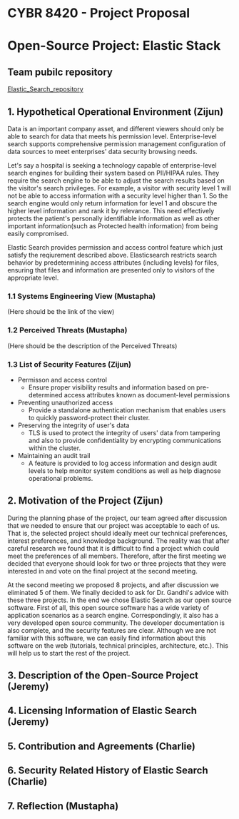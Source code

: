 # CYBR 8420 - Project Proposal
# Open-Source Project: Elastic Stack  
## Team pubilc repository
[Elastic_Search_repository](https://github.com/zijunmei/Software_Assurance)

## 1. Hypothetical Operational Environment (Zijun)

Data is an important company asset, and different viewers should only be able to search for data that meets his permission level. Enterprise-level search supports comprehensive permission management configuration of data sources to meet enterprises' data security browsing needs.  

Let's say a hospital is seeking a technology capable of enterprise-level search engines for building their system based on PII/HIPAA rules. They require the search engine to be able to adjust the search results based on the visitor's search privileges. For example, a visitor with security level 1 will not be able to access information with a security level higher than 1. So the search engine would only return information for level 1 and obscure the higher level information and rank it by relevance. This need effectively protects the patient's personally identifiable information as well as other important information(such as Protected health information) from being easily compromised.  

Elastic Search provides permission and access control feature which just satisfy the reqiurement described above. Elasticsearch restricts search behavior by predetermining access attributes (including levels) for files, ensuring that files and information are presented only to visitors of the appropriate level.

### 1.1 Systems Engineering View (Mustapha)
(Here should be the link of the view) 
  
    
### 1.2 Perceived Threats (Mustapha)
(Here should be the description of the Perceived Threats)  
  
    

### 1.3 List of Security Features (Zijun)
- Permisson and access control
    - Ensure proper visibility results and information based on pre-determined access attributes known as document-level permissions
- Preventing unauthorized access
    - Provide a standalone authentication mechanism that enables users to quickly password-protect their cluster.
- Preserving the integrity of user's data
    - TLS is used to protect the integrity of users' data from tampering and also to provide confidentiality by encrypting communications within the cluster.
- Maintaining an audit trail
    - A feature is provided to log access information and design audit levels to help monitor system conditions as well as help diagnose operational problems.

  

## 2. Motivation of the Project (Zijun)
During the planning phase of the project, our team agreed after discussion that we needed to ensure that our project was acceptable to each of us. That is, the selected project should ideally meet our technical preferences, interest preferences, and knowledge background. The reality was that after careful research we found that it is difficult to find a project which could meet the preferences of all members. Therefore, after the first meeting we decided that everyone should look for two or three projects that they were interested in and vote on the final project at the second meeting.

At the second meeting we proposed 8 projects, and after discussion we eliminated 5 of them. We finally decided to ask for Dr. Gandhi's advice with these three projects. In the end we chose Elastic Search as our open source software. First of all, this open source software has a wide variety of application scenarios as a search engine. Correspondingly, it also has a very developed open source community. The developer documentation is also complete, and the security features are clear. Although we are not familiar with this software, we can easily find information about this software on the web (tutorials, technical principles, architecture, etc.). This will help us to start the rest of the project.

## 3. Description of the Open-Source Project (Jeremy)

## 4. Licensing Information of Elastic Search (Jeremy)
    
## 5. Contribution and Agreements (Charlie)

## 6. Security Related History of Elastic Search (Charlie)
  
## 7. Reflection (Mustapha)
  
    
